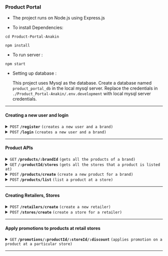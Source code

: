 ### Product Portal

- The project runs on Node.js using Express.js

- To install Dependencies:
```
cd Product-Portal-Anakin 
```
```
npm install
```

- To run server :
```
npm start
```

- Setting up database : 

    This project uses Mysql as the database. Create a database named `product_portal_db` in the local mysql server. Replace the credentials in `./Product_Portal-Anakin/.env.development` with local mysql server credentials.


------------------------------------------------------------------------------------------

#### Creating a new user and login

<details>
 <summary><code>POST</code> <code><b>/register</b></code> <code>(creates a new user and a brand)</code></summary>

##### body

> | name      |  type     | data type               | description                                                           |
> |-----------|-----------|-------------------------|-----------------------------------------------------------------------|
> | username      |  required | string   | unique username  |
> | password    |  required | string   | password for the user  |
> | brandname      |  required | string   | brand name   |


##### Responses

> | http code     | content-type                      | response                                                            |
> |---------------|-----------------------------------|---------------------------------------------------------------------|
> | `201`         | `application/json`        | `{username:,token,brandId:}`                                |
> | `401`         | `application/json`                | `{message : "username already in use"}`                            |

</details>

<details>
 <summary><code>POST</code> <code><b>/login</b></code> <code>(creates a new user and a brand)</code></summary>

##### body

> | name      |  type     | data type               | description                                                           |
> |-----------|-----------|-------------------------|-----------------------------------------------------------------------|
> | username      |  required | string   | unique username  |
> | password    |  required | string   | password for the user  |


##### Responses

> | http code     | content-type                      | response                                                            |
> |---------------|-----------------------------------|---------------------------------------------------------------------|
> | `200`         | `application/json`        | `{"message": "","token": "brandId": }`                            |
> | `401`         | `application/json`                | `{message : "not authorised"}`                            |

</details>

------------------------------------------------------------------------------------------

#### Product APIs

<details>
 <summary><code>GET</code> <code><b>/products/:brandId</b></code> <code>(gets all the products of a brand)</code></summary>

##### Parameters

> | name              |  type     | data type      | description                         |
> |-------------------|-----------|----------------|-------------------------------------|
> | `brandId` |  required | int ($int64)   | The unique brand Id       |

##### Responses

> | http code     | content-type                      | response                                                            |
> |---------------|-----------------------------------|---------------------------------------------------------------------|
> | `200`         | `application/json`        | An array containing all the products                                                       |


</details>

<details>
 <summary><code>GET</code> <code><b>/:productId/stores</b></code> <code>(gets all the stores that a product is listed at)</code></summary>

##### Parameters

> | name              |  type     | data type      | description                         |
> |-------------------|-----------|----------------|-------------------------------------|
> | `productId` |  required | int ($int64)   | The specific product id        |

##### Responses

> | http code     | content-type                      | response                                                            |
> |---------------|-----------------------------------|---------------------------------------------------------------------|
> | `200`         | `application/json`        | array containing the stores                                                         |


##### Example cURL

</details>

<details>
  <summary><code>POST</code> <code><b>/products/create</b></code> <code>(create a new product for a brand)</code></summary>

##### Body

> | name   |  type      | data type      | description                                          |
> |--------|------------|----------------|------------------------------------------------------|
> | `brandId` |  required  | int         | The brand unique idendifier id                  |

##### Responses

> | http code     | content-type                      | description        |
> |---------------|-----------------------------------|---------------------------------------------------------------------|
> | `201`         | `application/json`        | product created succesfully                                                    |
> | `400`         | `application/json`                | `bad request, brandId is missing`                            |

</details>


<details>
  <summary><code>POST</code> <code><b>/products/list</b></code> <code>(list a product at a store)</code></summary>

##### Body
> | name   |  type      | data type      | description                                          |
> |--------|------------|----------------|------------------------------------------------------|
> | `productId` |  required  | int         | The product id of the product to be listed 
> | `storeId` |  required  | int         | The store id of the store where product is to be listed at      


##### Responses

> | http code     | content-type                      | response                                                            |
> |---------------|-----------------------------------|---------------------------------------------------------------------|
> | `201`         | `application/json`        | `{message : `Product_id listed at store store_id `}`                         |
> | `400`         | `application/json`                | `{"code":"400","message":"Bad Request"}`                            |

</details>



------------------------------------------------------------------------------------------


#### Creating Retailers, Stores

<details>
  <summary><code>POST</code> <code><b>/retailers/create</b></code> <code>(create a new retailer)</code></summary>

##### Body

> | name              |  type     | data type      | description                         |
> |-------------------|-----------|----------------|-------------------------------------|
> | `name` |  required | int ($int64)   | retailer name        |

##### Responses

> | http code     | content-type                      | response                                                            |
> |---------------|-----------------------------------|---------------------------------------------------------------------|
> | `201`         | `application/json`        | `retailer json object`        |
> | `400`         | `application/json`                | `{"code":"400","message":"Bad Request"}`                            |
> | `500`         | `application/json`         | `{internal server error}`                                                                |

</details>

<details>
  <summary><code>POST</code> <code><b>/stores/create</b></code> <code>(create a store for a retailer)</code></summary>

##### Body

> | name   |  type      | data type      | description                                          |
> |--------|------------|----------------|------------------------------------------------------|
> | `retailerId` |  required  | int         | The id for the retailer creating the store         |

##### Responses

> | http code     | content-type                      | response                                                            |
> |---------------|-----------------------------------|---------------------------------------------------------------------|
> | `201`         | `application/json`        | `created store`                     |
> | `400`         | `application/json`                | `{"code":"400","message":"Bad Request"}`                            |
> | `500`         | `application/json`         |   `internal server error`                               |

</details>

------------------------------------------------------------------------------------------

#### Apply promotions to products at retail stores

<details>
 <summary><code>GET</code> <code><b>/promotions/:productId/:storeId/:discount</b></code> <code>(applies promotion on a product at a particular store)</code></summary>

##### Parameters

> | name      |  type     | data type               | description                                                           |
> |-----------|-----------|-------------------------|-----------------------------------------------------------------------|
> | productId    |  required | int   | Product id  |
> |   storeId  |  required | int   | store id  |
> |   discount  |  required | float   | discount to be applied  |

##### Headers

> | name      |  type     | description| 
> |-----------|-----------|------------|
> | jwt-token-x    |  required | The JWT token returned by login API   | 

##### Responses

> | http code     | content-type                      | response                                                            |
> |---------------|-----------------------------------|---------------------------------------------------------------------|
> | `201`         | `application/json`        | `promotion object`                                |
> | `400`         | `application/json`                | `{"code":"400","message":"Bad Request"}`                            |                                                              
</details>

------------------------------------------------------------------------------------------

